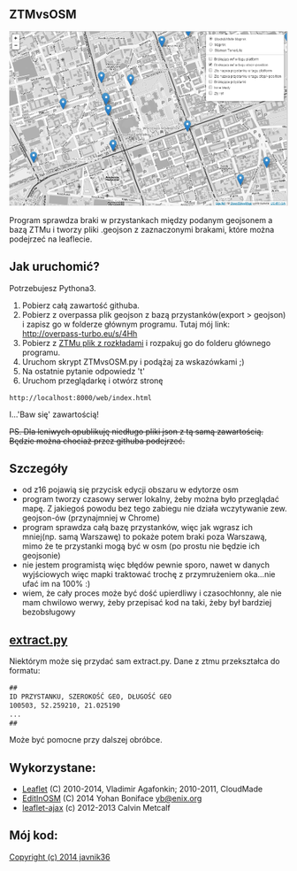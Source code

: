 ZTMvsOSM
-------------
![Demo](https://github.com/javnik36/ZTMvsOSM/blob/master/demo.png)

Program sprawdza braki w przystankach między podanym geojsonem a bazą ZTMu i tworzy pliki .geojson z zaznaczonymi brakami, które można podejrzeć na leaflecie.

Jak uruchomić?
-------------
Potrzebujesz Pythona3.<br>
1. Pobierz całą zawartość githuba.<br>
2. Pobierz z overpassa plik geojson z bazą przystanków(export > geojson) i zapisz go w folderze głównym programu. Tutaj mój link: http://overpass-turbo.eu/s/4Hh<br>
3. Pobierz z [ZTMu plik z rozkładami](ftp://rozklady.ztm.waw.pl/) i rozpakuj go do folderu głównego programu.<br>
4. Uruchom skrypt ZTMvsOSM.py i podążaj za wskazówkami ;)<br>
5. Na ostatnie pytanie odpowiedz 't'<br>
6. Uruchom przeglądarkę i otwórz stronę<br>
```
http://localhost:8000/web/index.html
```
I...'Baw się' zawartością!

~~PS. Dla leniwych opublikuję niedługo pliki json z tą samą zawartością. Będzie można chociaż przez githuba podejrzeć.~~

Szczegóły
-------------
- od z16 pojawią się przycisk edycji obszaru w edytorze osm
- program tworzy czasowy serwer lokalny, żeby można było przeglądać mapę. Z jakiegoś powodu bez tego zabiegu nie działa wczytywanie zew. geojson-ów (przynajmniej w Chrome)
- program sprawdza całą bazę przystanków, więc jak wgrasz ich mniej(np. samą Warszawę) to pokaże potem braki poza Warszawą, mimo że te przystanki mogą być w osm (po prostu nie będzie ich geojsonie)
- nie jestem programistą więc błędów pewnie sporo, nawet w danych wyjściowych więc mapki traktować trochę z przymrużeniem oka...nie ufać im na 100% :)
- wiem, że cały proces może być dość upierdliwy i czasochłonny, ale nie mam chwilowo werwy, żeby przepisać kod na taki, żeby był bardziej bezobsługowy

[extract.py](https://github.com/javnik36/ZTMvsOSM/blob/master/extract.py)
-------------
Niektórym może się przydać sam extract.py. Dane z ztmu przekształca do formatu:
```
##
ID PRZYSTANKU, SZEROKOŚĆ GEO, DŁUGOŚĆ GEO
100503, 52.259210, 21.025190
...
##
```
Może być pomocne przy dalszej obróbce.

Wykorzystane:
-------------
* [Leaflet](http://leafletjs.com/) (C) 2010-2014, Vladimir Agafonkin; 2010-2011, CloudMade
* [EditInOSM](https://github.com/yohanboniface/Leaflet.EditInOSM) (C) 2014 Yohan Boniface <yb@enix.org> 
* [leaflet-ajax](https://github.com/calvinmetcalf/leaflet-ajax) (c) 2012-2013 Calvin Metcalf 

Mój kod:
-------------
[Copyright (c) 2014 javnik36](https://github.com/javnik36/ZTMvsOSM/blob/master/licence)